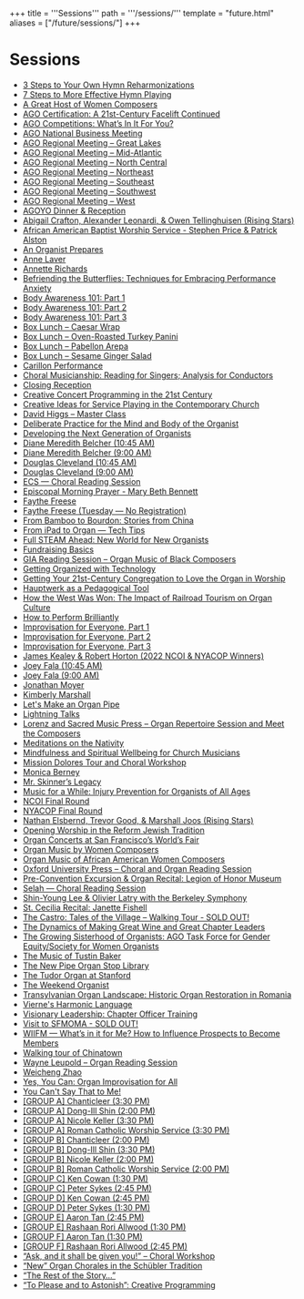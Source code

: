 +++
title = '''Sessions'''
path = '''/sessions/'''
template = "future.html"
aliases = ["/future/sessions/"]
+++

<h1>Sessions</h1>

<ul>
<li><a href="/workshops/3-steps-to-your-own-hymn-reharmonizations/">3 Steps to Your Own Hymn Reharmonizations</a></li>
<li><a href="/workshops/7-steps-to-more-effective-hymn-playing/">7 Steps to More Effective Hymn Playing</a></li>
<li><a href="/workshops/a-great-host-of-women-composers/">A Great Host of Women Composers</a></li>
<li><a href="/workshops/ago-certification-a-21st-century-facelift-continued/">AGO Certification: A 21st-Century Facelift Continued</a></li>
<li><a href="/workshops/ago-competitions-what-s-in-it-for-you/">AGO Competitions: What’s In It For You?</a></li>
<li><a href="/sessions/ago-national-business-meeting/">AGO National Business Meeting</a></li>
<li><a href="/sessions/ago-regional-meeting-great-lakes/">AGO Regional Meeting – Great Lakes</a></li>
<li><a href="/sessions/ago-regional-meeting-mid-atlantic/">AGO Regional Meeting – Mid-Atlantic</a></li>
<li><a href="/sessions/ago-regional-meeting-north-central/">AGO Regional Meeting – North Central</a></li>
<li><a href="/sessions/ago-regional-meeting-northeast/">AGO Regional Meeting – Northeast</a></li>
<li><a href="/sessions/ago-regional-meeting-southeast/">AGO Regional Meeting – Southeast</a></li>
<li><a href="/sessions/ago-regional-meeting-southwest/">AGO Regional Meeting – Southwest</a></li>
<li><a href="/sessions/ago-regional-meeting-west/">AGO Regional Meeting – West</a></li>
<li><a href="/sessions/agoyo-dinner-reception/">AGOYO Dinner & Reception</a></li>
<li><a href="/recitals/abigail-crafton-alexander-leonardi-owen-tellinghuisen-rising-stars/">Abigail Crafton, Alexander Leonardi, & Owen Tellinghuisen (Rising Stars)</a></li>
<li><a href="/worship/african-american-baptist-worship-service-stephen-price-patrick-alston/">African American Baptist Worship Service - Stephen Price & Patrick Alston</a></li>
<li><a href="/workshops/an-organist-prepares/">An Organist Prepares</a></li>
<li><a href="/recitals/anne-laver/">Anne Laver</a></li>
<li><a href="/recitals/annette-richards/">Annette Richards</a></li>
<li><a href="/workshops/befriending-the-butterflies-techniques-for-embracing-performance-anxiety/">Befriending the Butterflies: Techniques for Embracing Performance Anxiety</a></li>
<li><a href="/workshops/body-awareness-101-part-1/">Body Awareness 101: Part 1</a></li>
<li><a href="/workshops/body-awareness-101-part-2/">Body Awareness 101: Part 2</a></li>
<li><a href="/workshops/body-awareness-101-part-3/">Body Awareness 101: Part 3</a></li>
<li><a href="/sessions/box-lunch-caesar-wrap/">Box Lunch – Caesar Wrap</a></li>
<li><a href="/sessions/box-lunch-oven-roasted-turkey-panini/">Box Lunch – Oven-Roasted Turkey Panini</a></li>
<li><a href="/sessions/box-lunch-pabellon-arepa/">Box Lunch – Pabellon Arepa</a></li>
<li><a href="/sessions/box-lunch-sesame-ginger-salad/">Box Lunch – Sesame Ginger Salad</a></li>
<li><a href="/recitals/carillon-performance/">Carillon Performance</a></li>
<li><a href="/workshops/choral-musicianship-reading-for-singers-analysis-for-conductors/">Choral Musicianship: Reading for Singers; Analysis for Conductors</a></li>
<li><a href="/recitals/closing-reception/">Closing Reception</a></li>
<li><a href="/workshops/creative-concert-programming-in-the-21st-century/">Creative Concert Programming in the 21st Century</a></li>
<li><a href="/workshops/creative-ideas-for-service-playing-in-the-contemporary-church/">Creative Ideas for Service Playing in the Contemporary Church</a></li>
<li><a href="/workshops/david-higgs-master-class/">David Higgs – Master Class</a></li>
<li><a href="/workshops/deliberate-practice-for-the-mind-and-body-of-the-organist/">Deliberate Practice for the Mind and Body of the Organist</a></li>
<li><a href="/workshops/developing-the-next-generation-of-organists/">Developing the Next Generation of Organists</a></li>
<li><a href="/recitals/diane-meredith-belcher-10-45-am/">Diane Meredith Belcher (10:45 AM)</a></li>
<li><a href="/recitals/diane-meredith-belcher-9-00-am/">Diane Meredith Belcher (9:00 AM)</a></li>
<li><a href="/recitals/douglas-cleveland-10-45-am/">Douglas Cleveland (10:45 AM)</a></li>
<li><a href="/recitals/douglas-cleveland-9-00-am/">Douglas Cleveland (9:00 AM)</a></li>
<li><a href="/workshops/ecs-choral-reading-session/">ECS — Choral Reading Session</a></li>
<li><a href="/worship/episcopal-morning-prayer-mary-beth-bennett/">Episcopal Morning Prayer - Mary Beth Bennett</a></li>
<li><a href="/recitals/faythe-freese/">Faythe Freese</a></li>
<li><a href="/recitals/faythe-freese-tuesday-no-registration/">Faythe Freese (Tuesday — No Registration)</a></li>
<li><a href="/workshops/from-bamboo-to-bourdon-stories-from-china/">From Bamboo to Bourdon: Stories from China</a></li>
<li><a href="/workshops/from-ipad-to-organ-tech-tips/">From iPad to Organ — Tech Tips</a></li>
<li><a href="/workshops/full-steam-ahead-new-world-for-new-organists/">Full STEAM Ahead: New World for New Organists</a></li>
<li><a href="/workshops/fundraising-basics/">Fundraising Basics</a></li>
<li><a href="/workshops/gia-reading-session-organ-music-of-black-composers/">GIA Reading Session – Organ Music of Black Composers</a></li>
<li><a href="/workshops/getting-organized-with-technology/">Getting Organized with Technology</a></li>
<li><a href="/workshops/getting-your-21st-century-congregation-to-love-the-organ-in-worship/">Getting Your 21st-Century Congregation to Love the Organ in Worship</a></li>
<li><a href="/workshops/hauptwerk-as-a-pedagogical-tool/">Hauptwerk as a Pedagogical Tool</a></li>
<li><a href="/workshops/how-the-west-was-won-the-impact-of-railroad-tourism-on-organ-culture/">How the West Was Won: The Impact of Railroad Tourism on Organ Culture</a></li>
<li><a href="/workshops/how-to-perform-brilliantly/">How to Perform Brilliantly</a></li>
<li><a href="/workshops/improvisation-for-everyone-part-1/">Improvisation for Everyone, Part 1</a></li>
<li><a href="/workshops/improvisation-for-everyone-part-2/">Improvisation for Everyone, Part 2</a></li>
<li><a href="/workshops/improvisation-for-everyone-part-3/">Improvisation for Everyone, Part 3</a></li>
<li><a href="/recitals/james-kealey-robert-horton-2022-ncoi-nyacop-winners/">James Kealey & Robert Horton (2022 NCOI & NYACOP Winners)</a></li>
<li><a href="/recitals/joey-fala-10-45-am/">Joey Fala (10:45 AM)</a></li>
<li><a href="/recitals/joey-fala-9-00-am/">Joey Fala (9:00 AM)</a></li>
<li><a href="/recitals/jonathan-moyer/">Jonathan Moyer</a></li>
<li><a href="/recitals/kimberly-marshall/">Kimberly Marshall</a></li>
<li><a href="/workshops/let-s-make-an-organ-pipe/">Let's Make an Organ Pipe</a></li>
<li><a href="/workshops/lightning-talks/">Lightning Talks</a></li>
<li><a href="/workshops/lorenz-and-sacred-music-press-organ-repertoire-session-and-meet-the-composers/">Lorenz and Sacred Music Press – Organ Repertoire Session and Meet the Composers</a></li>
<li><a href="/workshops/meditations-on-the-nativity/">Meditations on the Nativity</a></li>
<li><a href="/workshops/mindfulness-and-spiritual-wellbeing-for-church-musicians/">Mindfulness and Spiritual Wellbeing for Church Musicians</a></li>
<li><a href="/workshops/mission-dolores-tour-and-choral-workshop/">Mission Dolores Tour and Choral Workshop</a></li>
<li><a href="/recitals/monica-berney/">Monica Berney</a></li>
<li><a href="/workshops/mr-skinner-s-legacy/">Mr. Skinner’s Legacy</a></li>
<li><a href="/workshops/music-for-a-while-injury-prevention-for-organists-of-all-ages/">Music for a While: Injury Prevention for Organists of All Ages</a></li>
<li><a href="/sessions/ncoi-final-round/">NCOI Final Round</a></li>
<li><a href="/sessions/nyacop-final-round/">NYACOP Final Round</a></li>
<li><a href="/recitals/nathan-elsbernd-trevor-good-marshall-joos-rising-stars/">Nathan Elsbernd, Trevor Good, & Marshall Joos (Rising Stars)</a></li>
<li><a href="/worship/opening-worship-in-the-reform-jewish-tradition/">Opening Worship in the Reform Jewish Tradition</a></li>
<li><a href="/workshops/organ-concerts-at-san-francisco-s-world-s-fair/">Organ Concerts at San Francisco’s World’s Fair</a></li>
<li><a href="/workshops/organ-music-by-women-composers/">Organ Music by Women Composers</a></li>
<li><a href="/workshops/organ-music-of-african-american-women-composers/">Organ Music of African American Women Composers</a></li>
<li><a href="/workshops/oxford-university-press-choral-and-organ-reading-session/">Oxford University Press – Choral and Organ Reading Session</a></li>
<li><a href="/recitals/pre-convention-excursion-organ-recital-legion-of-honor-museum/">Pre-Convention Excursion & Organ Recital: Legion of Honor Museum</a></li>
<li><a href="/workshops/selah-choral-reading-session/">Selah — Choral Reading Session</a></li>
<li><a href="/recitals/shin-young-lee-olivier-latry-with-the-berkeley-symphony/">Shin-Young Lee & Olivier Latry with the Berkeley Symphony</a></li>
<li><a href="/recitals/st-cecilia-recital-janette-fishell/">St. Cecilia Recital: Janette Fishell</a></li>
<li><a href="/workshops/the-castro-tales-of-the-village-walking-tour-sold-out/">The Castro: Tales of the Village – Walking Tour - SOLD OUT!</a></li>
<li><a href="/workshops/the-dynamics-of-making-great-wine-and-great-chapter-leaders/">The Dynamics of Making Great Wine and Great Chapter Leaders</a></li>
<li><a href="/workshops/the-growing-sisterhood-of-organists-ago-task-force-for-gender-equity-society-for-women-organists/">The Growing Sisterhood of Organists: AGO Task Force for Gender Equity/Society for Women Organists</a></li>
<li><a href="/workshops/the-music-of-tustin-baker/">The Music of Tustin Baker</a></li>
<li><a href="/workshops/the-new-pipe-organ-stop-library/">The New Pipe Organ Stop Library</a></li>
<li><a href="/workshops/the-tudor-organ-at-stanford/">The Tudor Organ at Stanford</a></li>
<li><a href="/workshops/the-weekend-organist/">The Weekend Organist</a></li>
<li><a href="/workshops/transylvanian-organ-landscape-historic-organ-restoration-in-romania/">Transylvanian Organ Landscape: Historic Organ Restoration in Romania</a></li>
<li><a href="/workshops/vierne-s-harmonic-language/">Vierne's Harmonic Language</a></li>
<li><a href="/workshops/visionary-leadership-chapter-officer-training/">Visionary Leadership: Chapter Officer Training</a></li>
<li><a href="/workshops/visit-to-sfmoma-sold-out/">Visit to SFMOMA - SOLD OUT!</a></li>
<li><a href="/workshops/wiifm-what-s-in-it-for-me-how-to-influence-prospects-to-become-members/">WIIFM — What’s in it for Me? How to Influence Prospects to Become Members</a></li>
<li><a href="/workshops/walking-tour-of-chinatown/">Walking tour of Chinatown</a></li>
<li><a href="/workshops/wayne-leupold-organ-reading-session/">Wayne Leupold – Organ Reading Session</a></li>
<li><a href="/recitals/weicheng-zhao/">Weicheng Zhao</a></li>
<li><a href="/workshops/yes-you-can-organ-improvisation-for-all/">Yes, You Can: Organ Improvisation for All</a></li>
<li><a href="/workshops/you-can-t-say-that-to-me/">You Can't Say That to Me!</a></li>
<li><a href="/recitals/group-a-chanticleer-3-30-pm/">[GROUP A] Chanticleer (3:30 PM)</a></li>
<li><a href="/recitals/group-a-dong-ill-shin-2-00-pm/">[GROUP A] Dong-Ill Shin (2:00 PM)</a></li>
<li><a href="/recitals/group-a-nicole-keller-3-30-pm/">[GROUP A] Nicole Keller (3:30 PM)</a></li>
<li><a href="/worship/group-a-roman-catholic-worship-service-3-30-pm/">[GROUP A] Roman Catholic Worship Service (3:30 PM)</a></li>
<li><a href="/recitals/group-b-chanticleer-2-00-pm/">[GROUP B] Chanticleer (2:00 PM)</a></li>
<li><a href="/recitals/group-b-dong-ill-shin-3-30-pm/">[GROUP B] Dong-Ill Shin (3:30 PM)</a></li>
<li><a href="/recitals/group-b-nicole-keller-2-00-pm/">[GROUP B] Nicole Keller (2:00 PM)</a></li>
<li><a href="/worship/group-b-roman-catholic-worship-service-2-00-pm/">[GROUP B] Roman Catholic Worship Service (2:00 PM)</a></li>
<li><a href="/recitals/group-c-ken-cowan-1-30-pm/">[GROUP C] Ken Cowan (1:30 PM)</a></li>
<li><a href="/recitals/group-c-peter-sykes-2-45-pm/">[GROUP C] Peter Sykes (2:45 PM)</a></li>
<li><a href="/recitals/group-d-ken-cowan-2-45-pm/">[GROUP D] Ken Cowan (2:45 PM)</a></li>
<li><a href="/recitals/group-d-peter-sykes-1-30-pm/">[GROUP D] Peter Sykes (1:30 PM)</a></li>
<li><a href="/recitals/group-e-aaron-tan-2-45-pm/">[GROUP E] Aaron Tan (2:45 PM)</a></li>
<li><a href="/recitals/group-e-rashaan-rori-allwood-1-30-pm/">[GROUP E] Rashaan Rori Allwood (1:30 PM)</a></li>
<li><a href="/recitals/group-f-aaron-tan-1-30-pm/">[GROUP F] Aaron Tan (1:30 PM)</a></li>
<li><a href="/recitals/group-f-rashaan-rori-allwood-2-45-pm/">[GROUP F] Rashaan Rori Allwood (2:45 PM)</a></li>
<li><a href="/workshops/ask-and-it-shall-be-given-you-choral-workshop/">“Ask, and it shall be given you!” – Choral Workshop</a></li>
<li><a href="/workshops/new-organ-chorales-in-the-schübler-tradition/">“New” Organ Chorales in the Schübler Tradition</a></li>
<li><a href="/workshops/the-rest-of-the-story/">“The Rest of the Story…”</a></li>
<li><a href="/workshops/to-please-and-to-astonish-creative-programming/">“To Please and to Astonish”: Creative Programming</a></li>
</ul>

